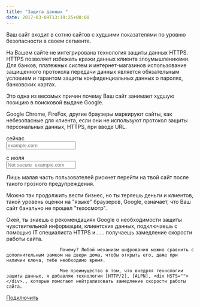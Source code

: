 ```yaml
---
title: "Защита данных "
date: 2017-03-09T13:19:25+08:00
---
```




Ваш сайт входит в сотню сайтов с худшими показателями по уровню безопасности в своем сегменте. 

На Вашем сайте не интегрирована технология защиты данных HTTPS. 
HTTPS позволяет избежать кражи данных клиента злоумышлениками. 
Для банков, платежных систем и интернет-магазинов использование защищенного протокола передачи данных является обязательным условием и гарантом защиты конфиденциальных данных о паролях, банковских картах. 

Это одна из весомых причин почему Ваш сайт занимает худшую позицию в поисковой выдаче Google.


 Google Chrome, FireFox, другие браузеры маркируют сайты, как небезопасные для клиента, если они не используют протокол защиты персональных данных, HTTPS, при вводе URL.





<div class="row data-protect first">
	<div class="col-12 col-md-6">сейчас</div>
<div class="col-12 col-md-6">
<form>
<div class="input-group mb-3">
<div class="input-group-prepend">
    <span class="input-group-text" id="basic-addon1"><i class="fa fa-lock" aria-hidden="true"></i>
</span>
</div>
<input type="text" class="form-control" placeholder="example.com" aria-label="Username" aria-describedby="basic-addon1">
</div>
</form>	
</div>
</div> 

<div class="row data-protect second">
	<div class="col-12 col-md-6">с июля</div>
<div class="col-12 col-md-6">
<form>
<div class="input-group mb-3">
<div class="input-group-prepend">
    <span class="input-group-text" id="basic-addon1"><i class="fa fa-ban" aria-hidden="true"></i></span>
</div>
<input type="text" class="form-control" placeholder="Not secure  example.com" aria-label="Username" aria-describedby="basic-addon1">
</div>
</form>	
</div>
</div> 

Лишь малая часть пользователей рискнет перейти на твой сайт после такого грозного  предупреждения. 

Можно так продолжить вести бизнес, но ты теряешь деньги и клиентов, такой уровень оценки на "языке" браузеров, Google, означает, что Ваш сайт банально не прошел "техосмотр". 
                    <p> Окей, ты знаешь о рекомендациях  Google  о необходимости  защиты чувствительной информации, клиентских данных, подключаешь с помощью IT специалиста HTTPS и...... получаешь замедление скорости работы сайта. 
 
                        Почему? Любой механизм шифрования можно сравнить с дополнительным замком на двери дома, чтобы открыть его, даже при наличии ключа, тебе необходимо время. 

                        Мое преимущество в том, что внедряя технологии защиты данных, я добавляю технологии [HTTP/2], [ALPN], <div HSTS=""></div>., которые помогают нейтрализовать замедление скорости работы сайта.  

<div class="container">
<div class="button-wrap">
<a href="/ru/connection/" class="btn btn-primary btn-lg">Подключить</a>
</div>
</div>
 

